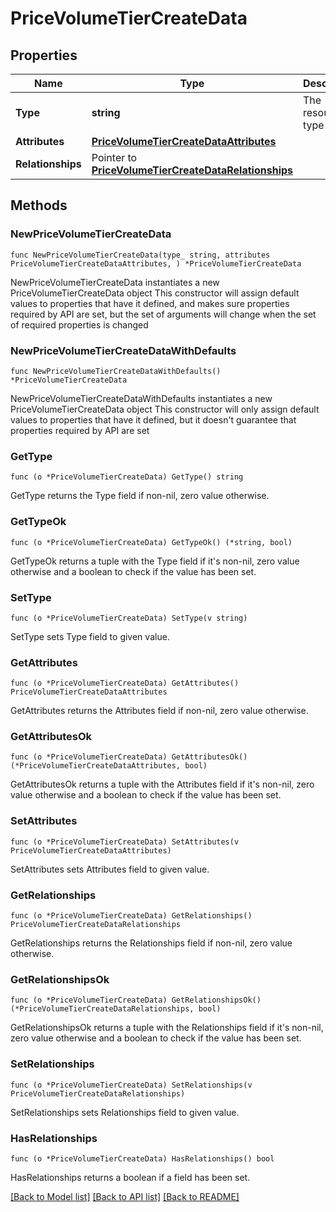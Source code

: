 # PriceVolumeTierCreateData

## Properties

Name | Type | Description | Notes
------------ | ------------- | ------------- | -------------
**Type** | **string** | The resource&#39;s type | [default to "price_volume_tiers"]
**Attributes** | [**PriceVolumeTierCreateDataAttributes**](PriceVolumeTierCreateDataAttributes.md) |  | 
**Relationships** | Pointer to [**PriceVolumeTierCreateDataRelationships**](PriceVolumeTierCreateDataRelationships.md) |  | [optional] 

## Methods

### NewPriceVolumeTierCreateData

`func NewPriceVolumeTierCreateData(type_ string, attributes PriceVolumeTierCreateDataAttributes, ) *PriceVolumeTierCreateData`

NewPriceVolumeTierCreateData instantiates a new PriceVolumeTierCreateData object
This constructor will assign default values to properties that have it defined,
and makes sure properties required by API are set, but the set of arguments
will change when the set of required properties is changed

### NewPriceVolumeTierCreateDataWithDefaults

`func NewPriceVolumeTierCreateDataWithDefaults() *PriceVolumeTierCreateData`

NewPriceVolumeTierCreateDataWithDefaults instantiates a new PriceVolumeTierCreateData object
This constructor will only assign default values to properties that have it defined,
but it doesn't guarantee that properties required by API are set

### GetType

`func (o *PriceVolumeTierCreateData) GetType() string`

GetType returns the Type field if non-nil, zero value otherwise.

### GetTypeOk

`func (o *PriceVolumeTierCreateData) GetTypeOk() (*string, bool)`

GetTypeOk returns a tuple with the Type field if it's non-nil, zero value otherwise
and a boolean to check if the value has been set.

### SetType

`func (o *PriceVolumeTierCreateData) SetType(v string)`

SetType sets Type field to given value.


### GetAttributes

`func (o *PriceVolumeTierCreateData) GetAttributes() PriceVolumeTierCreateDataAttributes`

GetAttributes returns the Attributes field if non-nil, zero value otherwise.

### GetAttributesOk

`func (o *PriceVolumeTierCreateData) GetAttributesOk() (*PriceVolumeTierCreateDataAttributes, bool)`

GetAttributesOk returns a tuple with the Attributes field if it's non-nil, zero value otherwise
and a boolean to check if the value has been set.

### SetAttributes

`func (o *PriceVolumeTierCreateData) SetAttributes(v PriceVolumeTierCreateDataAttributes)`

SetAttributes sets Attributes field to given value.


### GetRelationships

`func (o *PriceVolumeTierCreateData) GetRelationships() PriceVolumeTierCreateDataRelationships`

GetRelationships returns the Relationships field if non-nil, zero value otherwise.

### GetRelationshipsOk

`func (o *PriceVolumeTierCreateData) GetRelationshipsOk() (*PriceVolumeTierCreateDataRelationships, bool)`

GetRelationshipsOk returns a tuple with the Relationships field if it's non-nil, zero value otherwise
and a boolean to check if the value has been set.

### SetRelationships

`func (o *PriceVolumeTierCreateData) SetRelationships(v PriceVolumeTierCreateDataRelationships)`

SetRelationships sets Relationships field to given value.

### HasRelationships

`func (o *PriceVolumeTierCreateData) HasRelationships() bool`

HasRelationships returns a boolean if a field has been set.


[[Back to Model list]](../README.md#documentation-for-models) [[Back to API list]](../README.md#documentation-for-api-endpoints) [[Back to README]](../README.md)


